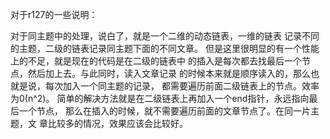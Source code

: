 对于r127的一些说明：

对于同主题中的处理，说白了，就是一个二维的动态链表，一维的链表
记录不同的主题，二级的链表记录同主题下面的不同文章。
但是这里很明显的有一个性能上的不足，就是现在的代码是在二级的链表中
的插入是每次都去找最后一个节点，然后加上去。与此同时，读入文章记录
的时候本来就是顺序读入的，那么也就是说，每次加入一个同主题的记录，
都需要遍历前面二级链表上的节点。效率为0(n^2)。
简单的解决方法就是在二级链表上再加入一个end指针，永远指向最后一个节点，
那么在插入的时候，就不需要遍历前面的文章节点了。在同一片主题，文
章比较多的情况，效果应该会比较好。